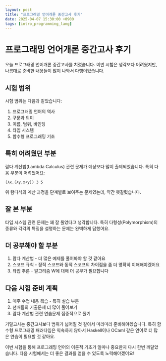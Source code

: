 ```yaml
---
layout: post
title: "프로그래밍 언어개론 중간고사 후기"
date: 2025-04-07 15:30:00 +0900
tags: [intro_programming_lang]
---
```


# 프로그래밍 언어개론 중간고사 후기

오늘 프로그래밍 언어개론 중간고사를 치렀습니다. 이번 시험은 생각보다 어려웠지만, 나름대로 준비한 내용들이 많이 나와서 다행이었습니다.

## 시험 범위

시험 범위는 다음과 같았습니다:

1. 프로그래밍 언어의 역사
2. 구문과 의미
3. 이름, 범위, 바인딩
4. 타입 시스템
5. 함수형 프로그래밍 기초

## 특히 어려웠던 부분

람다 계산법(Lambda Calculus) 관련 문제가 예상보다 많이 출제되었습니다. 특히 다음 부분이 어려웠어요:

```
(λx.(λy.x+y)) 3 5
```

위 람다식의 계산 과정을 단계별로 보여주는 문제였는데, 약간 헷갈렸습니다.

## 잘 본 부분

타입 시스템 관련 문제는 꽤 잘 풀었다고 생각합니다. 특히 다형성(Polymorphism)의 종류와 각각의 특징을 설명하는 문제는 완벽하게 답했어요.

## 더 공부해야 할 부분

1. 람다 계산법 - 더 많은 예제를 풀어봐야 할 것 같아요
2. 스코프 규칙 - 정적 스코프와 동적 스코프의 차이점을 좀 더 명확히 이해해야겠어요
3. 타입 추론 - 알고리즘 W에 대해 더 공부가 필요합니다

## 다음 시험 준비 계획

1. 매주 수업 내용 복습 - 특히 실습 부분
2. 선배들의 기출문제 더 많이 풀어보기
3. 람다 계산법 관련 연습문제 집중적으로 풀기

기말고사는 중간고사보다 범위가 넓어질 것 같아서 미리미리 준비해야겠습니다. 특히 함수형 프로그래밍 패러다임은 익숙하지 않아서 Haskell이나 OCaml 같은 언어로 더 많은 연습이 필요할 것 같아요.

이번 시험을 통해 프로그래밍 언어의 이론적 기초가 얼마나 중요한지 다시 한번 깨달았습니다. 다음 시험에서는 더 좋은 결과를 얻을 수 있도록 노력해야겠어요!
